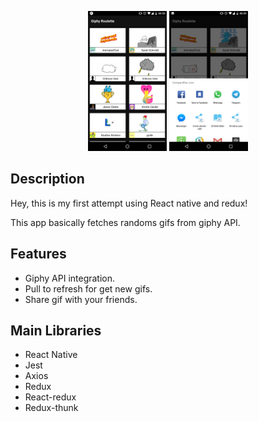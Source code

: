 <p align="center">
    <img width="25%" src="screenshots/main.png" alt="Main">
    <img width="25%" src="screenshots/share.png" alt="Main">
</p>


## Description

Hey, this is my first attempt using React native and redux!

This app basically fetches randoms gifs from giphy API.

## Features

- Giphy API integration.
- Pull to refresh for get new gifs.
- Share gif with your friends.

## Main Libraries

- React Native
- Jest
- Axios
- Redux
- React-redux
- Redux-thunk
